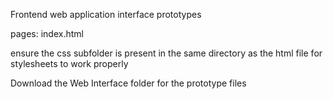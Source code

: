 Frontend web application interface prototypes

pages: index.html

ensure the css subfolder is present in the same directory as the html file for stylesheets to work properly

Download the Web Interface folder for the prototype files
